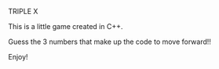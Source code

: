TRIPLE X


This is a little game created in C++.

Guess the 3 numbers that make up the code to move forward!!

Enjoy!
